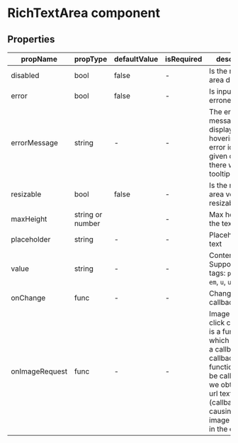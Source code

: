 # RichTextArea component


## Properties

| propName | propType | defaultValue | isRequired | description |
|----------|----------|--------------|------------|-------------|
| disabled | bool | false | - | Is the rich text area disabled |
| error  | bool | false | - | Is input value erroneous |
| errorMessage | string | - | - | The error message to display when hovering the error icon, if not given or empty there will be no tooltip |
| resizable | bool | false | - | Is the rich text area vertically resizable |
| maxHeight | string or number |  | - | Max height of the text editor |
| placeholder | string | - | - | Placeholder text |
| value | string | - | - | Content HTML. Supported tags: `p`, `strong`, `em`, `u`, `ul`, `ol`, `li` |
| onChange | func | - | - | Change callback |
| onImageRequest | func | - | - | Image icon click callback. It is a function which recieves a callback. The callback function should be called when we obtain the url text (callback(text)), causing the image to reflect in the editor   |

